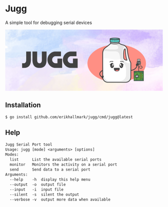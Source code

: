 # Jugg
A simple tool for debugging serial devices

![banner](images/Banner.jpg)

## Installation
```
$ go install github.com/erikhallmark/jugg/cmd/jugg@latest
```

## Help

```
Jugg Serial Port tool
Usage: jugg [mode] <arguments> [options]
Modes:
  list		List the available serial ports
  monitor	Monitors the activity on a serial port 
  send		Send data to a serial port
Arguments:
  --help	-h 	display this help menu
  --output	-o	output file
  --input	-i	input file
  --silent	-s	silent the output
  --verbose	-v 	output more data when available
```
